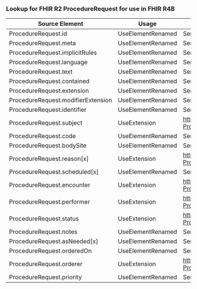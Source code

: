 ### Lookup for FHIR R2 ProcedureRequest for use in FHIR R4B

| Source Element | Usage | Target |
| -------------- | ----- | ------ |
| ProcedureRequest.id | UseElementRenamed | ServiceRequest.id |
| ProcedureRequest.meta | UseElementRenamed | ServiceRequest.meta |
| ProcedureRequest.implicitRules | UseElementRenamed | ServiceRequest.implicitRules |
| ProcedureRequest.language | UseElementRenamed | ServiceRequest.language |
| ProcedureRequest.text | UseElementRenamed | ServiceRequest.text |
| ProcedureRequest.contained | UseElementRenamed | ServiceRequest.contained |
| ProcedureRequest.extension | UseElementRenamed | ServiceRequest.extension |
| ProcedureRequest.modifierExtension | UseElementRenamed | ServiceRequest.modifierExtension |
| ProcedureRequest.identifier | UseElementRenamed | ServiceRequest.identifier |
| ProcedureRequest.subject | UseExtension | http://hl7.org/fhir/1.0/StructureDefinition/extension-ProcedureRequest.subject |
| ProcedureRequest.code | UseElementRenamed | ServiceRequest.code |
| ProcedureRequest.bodySite | UseElementRenamed | ServiceRequest.bodySite |
| ProcedureRequest.reason[x] | UseExtension | http://hl7.org/fhir/1.0/StructureDefinition/extension-ProcedureRequest.reason |
| ProcedureRequest.scheduled[x] | UseElementRenamed | ServiceRequest.occurrence[x] |
| ProcedureRequest.encounter | UseExtension | http://hl7.org/fhir/1.0/StructureDefinition/extension-ProcedureRequest.encounter |
| ProcedureRequest.performer | UseExtension | http://hl7.org/fhir/1.0/StructureDefinition/extension-ProcedureRequest.performer |
| ProcedureRequest.status | UseExtension | http://hl7.org/fhir/1.0/StructureDefinition/extension-ProcedureRequest.status |
| ProcedureRequest.notes | UseElementRenamed | ServiceRequest.note |
| ProcedureRequest.asNeeded[x] | UseElementRenamed | ServiceRequest.asNeeded[x] |
| ProcedureRequest.orderedOn | UseElementRenamed | ServiceRequest.authoredOn |
| ProcedureRequest.orderer | UseExtension | http://hl7.org/fhir/1.0/StructureDefinition/extension-ProcedureRequest.orderer |
| ProcedureRequest.priority | UseElementRenamed | ServiceRequest.priority |
